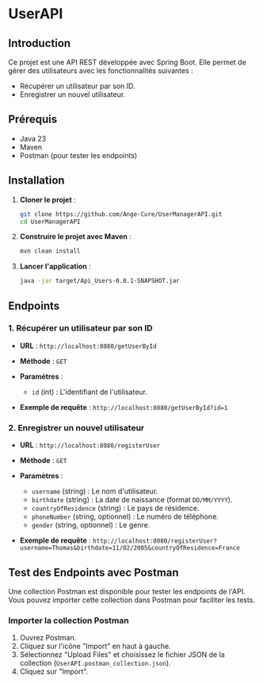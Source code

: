 # UserAPI

## Introduction

Ce projet est une API REST développée avec Spring Boot. Elle permet de gérer des utilisateurs avec les fonctionnalités suivantes :
- Récupérer un utilisateur par son ID.
- Enregistrer un nouvel utilisateur.

## Prérequis

- Java 23
- Maven
- Postman (pour tester les endpoints)

## Installation

1. **Cloner le projet** :
   ```sh
   git clone https://github.com/Ange-Cure/UserManagerAPI.git
   cd UserManagerAPI
   ```

2. **Construire le projet avec Maven** :
   ```sh
   mvn clean install
   ```

3. **Lancer l'application** :
   ```sh
   java -jar target/Api_Users-0.0.1-SNAPSHOT.jar
   ```

## Endpoints

### 1. Récupérer un utilisateur par son ID

- **URL** : `http://localhost:8080/getUserById`
- **Méthode** : `GET`
- **Paramètres** :
   - `id` (int) : L'identifiant de l'utilisateur.

- **Exemple de requête** :
  `http://localhost:8080/getUserById?id=1`

### 2. Enregistrer un nouvel utilisateur

- **URL** : `http://localhost:8080/registerUser`
- **Méthode** : `GET`
- **Paramètres** :
   - `username` (string) : Le nom d'utilisateur.
   - `birthdate` (string) : La date de naissance (format `DD/MM/YYYY`).
   - `countryOfResidence` (string) : Le pays de résidence.
   - `phoneNumber` (string, optionnel) : Le numéro de téléphone.
   - `gender` (string, optionnel) : Le genre.

- **Exemple de requête** :
  `http://localhost:8080/registerUser?username=Thomas&birthdate=11/02/2005&countryOfResidence=France`

## Test des Endpoints avec Postman

Une collection Postman est disponible pour tester les endpoints de l'API. Vous pouvez importer cette collection dans Postman pour faciliter les tests.

### Importer la collection Postman

1. Ouvrez Postman.
2. Cliquez sur l'icône "Import" en haut à gauche.
3. Sélectionnez "Upload Files" et choisissez le fichier JSON de la collection (`UserAPI.postman_collection.json`).
4. Cliquez sur "Import".